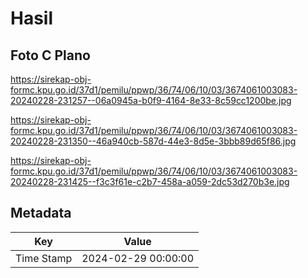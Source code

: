 # Hasil

## Foto C Plano

https://sirekap-obj-formc.kpu.go.id/37d1/pemilu/ppwp/36/74/06/10/03/3674061003083-20240228-231257--06a0945a-b0f9-4164-8e33-8c59cc1200be.jpg

https://sirekap-obj-formc.kpu.go.id/37d1/pemilu/ppwp/36/74/06/10/03/3674061003083-20240228-231350--46a940cb-587d-44e3-8d5e-3bbb89d65f86.jpg

https://sirekap-obj-formc.kpu.go.id/37d1/pemilu/ppwp/36/74/06/10/03/3674061003083-20240228-231425--f3c3f61e-c2b7-458a-a059-2dc53d270b3e.jpg


## Metadata

| Key        | Value               |
| ---------- | ------------------- |
| Time Stamp | 2024-02-29 00:00:00 |



